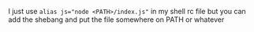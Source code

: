 I just use
`alias js="node <PATH>/index.js"`
in my shell rc file but you can add the shebang and put the file somewhere on PATH or whatever

